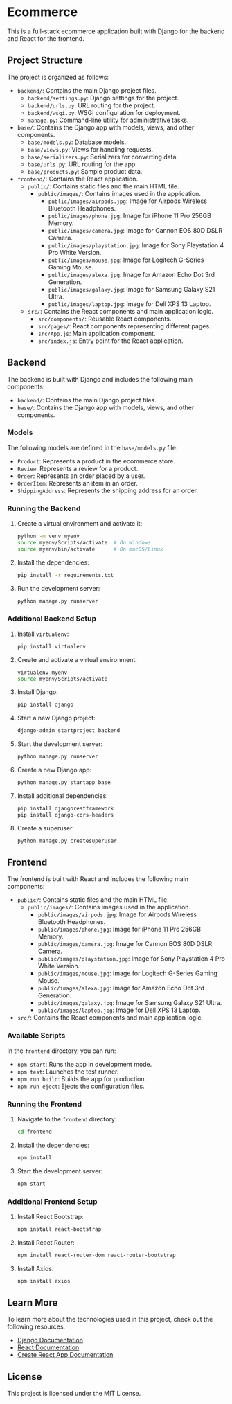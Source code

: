 # Ecommerce

This is a full-stack ecommerce application built with Django for the backend and React for the frontend.

## Project Structure

The project is organized as follows:

- `backend/`: Contains the main Django project files.
  - `backend/settings.py`: Django settings for the project.
  - `backend/urls.py`: URL routing for the project.
  - `backend/wsgi.py`: WSGI configuration for deployment.
  - `manage.py`: Command-line utility for administrative tasks.
- `base/`: Contains the Django app with models, views, and other components.
  - `base/models.py`: Database models.
  - `base/views.py`: Views for handling requests.
  - `base/serializers.py`: Serializers for converting data.
  - `base/urls.py`: URL routing for the app.
  - `base/products.py`: Sample product data.
- `frontend/`: Contains the React application.
  - `public/`: Contains static files and the main HTML file.
    - `public/images/`: Contains images used in the application.
      - `public/images/airpods.jpg`: Image for Airpods Wireless Bluetooth Headphones.
      - `public/images/phone.jpg`: Image for iPhone 11 Pro 256GB Memory.
      - `public/images/camera.jpg`: Image for Cannon EOS 80D DSLR Camera.
      - `public/images/playstation.jpg`: Image for Sony Playstation 4 Pro White Version.
      - `public/images/mouse.jpg`: Image for Logitech G-Series Gaming Mouse.
      - `public/images/alexa.jpg`: Image for Amazon Echo Dot 3rd Generation.
      - `public/images/galaxy.jpg`: Image for Samsung Galaxy S21 Ultra.
      - `public/images/laptop.jpg`: Image for Dell XPS 13 Laptop.
  - `src/`: Contains the React components and main application logic.
    - `src/components/`: Reusable React components.
    - `src/pages/`: React components representing different pages.
    - `src/App.js`: Main application component.
    - `src/index.js`: Entry point for the React application.

## Backend

The backend is built with Django and includes the following main components:

- `backend/`: Contains the main Django project files.
- `base/`: Contains the Django app with models, views, and other components.

### Models

The following models are defined in the `base/models.py` file:

- `Product`: Represents a product in the ecommerce store.
- `Review`: Represents a review for a product.
- `Order`: Represents an order placed by a user.
- `OrderItem`: Represents an item in an order.
- `ShippingAddress`: Represents the shipping address for an order.

### Running the Backend

1. Create a virtual environment and activate it:
    ```sh
    python -m venv myenv
    source myenv/Scripts/activate  # On Windows
    source myenv/bin/activate      # On macOS/Linux
    ```

2. Install the dependencies:
    ```sh
    pip install -r requirements.txt
    ```

3. Run the development server:
    ```sh
    python manage.py runserver
    ```

### Additional Backend Setup

1. Install `virtualenv`:
    ```sh
    pip install virtualenv
    ```

2. Create and activate a virtual environment:
    ```sh
    virtualenv myenv
    source myenv/Scripts/activate
    ```

3. Install Django:
    ```sh
    pip install django
    ```

4. Start a new Django project:
    ```sh
    django-admin startproject backend
    ```

5. Start the development server:
    ```sh
    python manage.py runserver
    ```

6. Create a new Django app:
    ```sh
    python manage.py startapp base
    ```

7. Install additional dependencies:
    ```sh
    pip install djangorestframework
    pip install django-cors-headers
    ```

8. Create a superuser:
    ```sh
    python manage.py createsuperuser
    ```

## Frontend

The frontend is built with React and includes the following main components:

- `public/`: Contains static files and the main HTML file.
  - `public/images/`: Contains images used in the application.
    - `public/images/airpods.jpg`: Image for Airpods Wireless Bluetooth Headphones.
    - `public/images/phone.jpg`: Image for iPhone 11 Pro 256GB Memory.
    - `public/images/camera.jpg`: Image for Cannon EOS 80D DSLR Camera.
    - `public/images/playstation.jpg`: Image for Sony Playstation 4 Pro White Version.
    - `public/images/mouse.jpg`: Image for Logitech G-Series Gaming Mouse.
    - `public/images/alexa.jpg`: Image for Amazon Echo Dot 3rd Generation.
    - `public/images/galaxy.jpg`: Image for Samsung Galaxy S21 Ultra.
    - `public/images/laptop.jpg`: Image for Dell XPS 13 Laptop.
- `src/`: Contains the React components and main application logic.

### Available Scripts

In the `frontend` directory, you can run:

- `npm start`: Runs the app in development mode.
- `npm test`: Launches the test runner.
- `npm run build`: Builds the app for production.
- `npm run eject`: Ejects the configuration files.

### Running the Frontend

1. Navigate to the `frontend` directory:
    ```sh
    cd frontend
    ```

2. Install the dependencies:
    ```sh
    npm install
    ```

3. Start the development server:
    ```sh
    npm start
    ```

### Additional Frontend Setup

1. Install React Bootstrap:
    ```sh
    npm install react-bootstrap
    ```

2. Install React Router:
    ```sh
    npm install react-router-dom react-router-bootstrap
    ```

3. Install Axios:
    ```sh
    npm install axios
    ```

## Learn More

To learn more about the technologies used in this project, check out the following resources:

- [Django Documentation](https://docs.djangoproject.com/en/stable/)
- [React Documentation](https://reactjs.org/)
- [Create React App Documentation](https://facebook.github.io/create-react-app/docs/getting-started)

## License

This project is licensed under the MIT License.